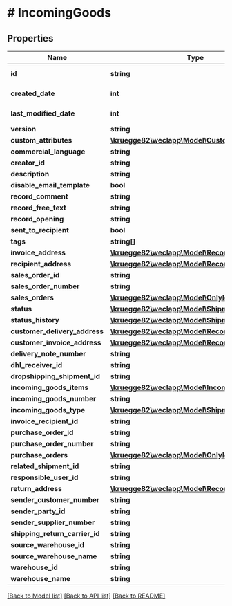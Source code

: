 # # IncomingGoods

## Properties

Name | Type | Description | Notes
------------ | ------------- | ------------- | -------------
**id** | **string** |  | [optional] [readonly]
**created_date** | **int** |  | [optional] [readonly]
**last_modified_date** | **int** |  | [optional] [readonly]
**version** | **string** |  | [optional]
**custom_attributes** | [**\kruegge82\weclapp\Model\CustomAttribute[]**](CustomAttribute.md) |  | [optional]
**commercial_language** | **string** |  | [optional]
**creator_id** | **string** |  | [optional]
**description** | **string** |  | [optional]
**disable_email_template** | **bool** |  | [optional]
**record_comment** | **string** |  | [optional]
**record_free_text** | **string** |  | [optional]
**record_opening** | **string** |  | [optional]
**sent_to_recipient** | **bool** |  | [optional]
**tags** | **string[]** |  | [optional]
**invoice_address** | [**\kruegge82\weclapp\Model\RecordAddress**](RecordAddress.md) |  | [optional]
**recipient_address** | [**\kruegge82\weclapp\Model\RecordAddress**](RecordAddress.md) |  | [optional]
**sales_order_id** | **string** |  | [optional]
**sales_order_number** | **string** |  | [optional]
**sales_orders** | [**\kruegge82\weclapp\Model\OnlyId[]**](OnlyId.md) |  | [optional]
**status** | [**\kruegge82\weclapp\Model\ShipmentStatusType**](ShipmentStatusType.md) |  | [optional]
**status_history** | [**\kruegge82\weclapp\Model\ShipmentStatus[]**](ShipmentStatus.md) |  | [optional]
**customer_delivery_address** | [**\kruegge82\weclapp\Model\RecordAddress**](RecordAddress.md) |  | [optional]
**customer_invoice_address** | [**\kruegge82\weclapp\Model\RecordAddress**](RecordAddress.md) |  | [optional]
**delivery_note_number** | **string** |  | [optional]
**dhl_receiver_id** | **string** |  | [optional]
**dropshipping_shipment_id** | **string** |  | [optional]
**incoming_goods_items** | [**\kruegge82\weclapp\Model\IncomingGoodsItem[]**](IncomingGoodsItem.md) |  | [optional]
**incoming_goods_number** | **string** |  | [optional]
**incoming_goods_type** | [**\kruegge82\weclapp\Model\ShipmentInType**](ShipmentInType.md) |  | [optional]
**invoice_recipient_id** | **string** |  | [optional]
**purchase_order_id** | **string** |  | [optional]
**purchase_order_number** | **string** |  | [optional]
**purchase_orders** | [**\kruegge82\weclapp\Model\OnlyId[]**](OnlyId.md) |  | [optional]
**related_shipment_id** | **string** |  | [optional]
**responsible_user_id** | **string** |  | [optional]
**return_address** | [**\kruegge82\weclapp\Model\RecordAddress**](RecordAddress.md) |  | [optional]
**sender_customer_number** | **string** |  | [optional]
**sender_party_id** | **string** |  | [optional]
**sender_supplier_number** | **string** |  | [optional]
**shipping_return_carrier_id** | **string** |  | [optional]
**source_warehouse_id** | **string** |  | [optional]
**source_warehouse_name** | **string** |  | [optional]
**warehouse_id** | **string** |  | [optional]
**warehouse_name** | **string** |  | [optional]

[[Back to Model list]](../../README.md#models) [[Back to API list]](../../README.md#endpoints) [[Back to README]](../../README.md)
